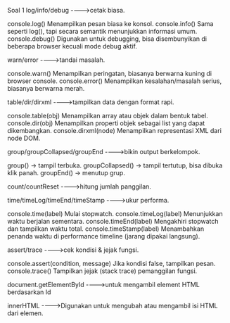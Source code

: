 Soal 1
log/info/debug                  ---->cetak biasa.

console.log()	Menampilkan pesan biasa ke konsol.
console.info()	Sama seperti log(), tapi secara semantik menunjukkan informasi umum.
console.debug()	Digunakan untuk debugging, bisa disembunyikan di beberapa browser kecuali mode debug aktif.

warn/error                      ---->tandai masalah.

console.warn()	Menampilkan peringatan, biasanya berwarna kuning di browser console.
console.error()	Menampilkan kesalahan/masalah serius, biasanya berwarna merah.

table/dir/dirxml                ---->tampilkan data dengan format rapi.

console.table(obj)	Menampilkan array atau objek dalam bentuk tabel.
console.dir(obj)	Menampilkan properti objek sebagai list yang dapat dikembangkan.
console.dirxml(node)	Menampilkan representasi XML dari node DOM.

group/groupCollapsed/groupEnd   ---->bikin output berkelompok.

group() → tampil terbuka.
groupCollapsed() → tampil tertutup, bisa dibuka klik panah.
groupEnd() → menutup grup.

count/countReset                ---->hitung jumlah panggilan.

time/timeLog/timeEnd/timeStamp  ---->ukur performa.

console.time(label)	Mulai stopwatch.
console.timeLog(label)	Menunjukkan waktu berjalan sementara.
console.timeEnd(label)	Mengakhiri stopwatch dan tampilkan waktu total.
console.timeStamp(label)	Menambahkan penanda waktu di performance timeline (jarang dipakai langsung).

assert/trace                    ---->cek kondisi & jejak fungsi.

console.assert(condition, message)	Jika kondisi false, tampilkan pesan.
console.trace()	Tampilkan jejak (stack trace) pemanggilan fungsi.


document.getElementById         ---->untuk mengambil element HTML berdasarkan Id

innerHTML                       ---->Digunakan untuk mengubah atau mengambil isi HTML dari elemen.
